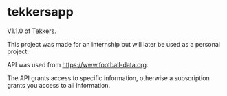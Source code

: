 # tekkersapp

V1.1.0 of Tekkers.

This project was made for an internship but will later be used as a personal project.

API was used from https://www.football-data.org.

The API grants access to specific information, otherwise a subscription grants you access to all information.
